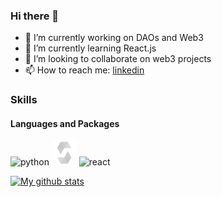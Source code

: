 ### Hi there 👋

- 🔭 I’m currently working on DAOs and Web3
- 🌱 I’m currently learning React.js
- 👯 I’m looking to collaborate on web3 projects
- 📫 How to reach me: [linkedin](https://www.linkedin.com/in/leonardo-natale/)

<!--
**xNJL/xNJL** is a ✨ _special_ ✨ repository because its `README.md` (this file) appears on your GitHub profile.

Here are some ideas to get you started:

- 🔭 I’m currently working on ...
- 🌱 I’m currently learning ...
- 👯 I’m looking to collaborate on ...
- 🤔 I’m looking for help with ...
- 💬 Ask me about ...
- 📫 How to reach me: ...
- 😄 Pronouns: ...
- ⚡ Fun fact: ...
-->

### Skills
#### Languages and Packages
<p>
  <img src="https://www.vectorlogo.zone/logos/python/python-icon.svg" alt="python" width="40" height="40"/>  
  <img src="https://raw.githubusercontent.com/vscode-icons/vscode-icons/master/icons/file_type_solidity.svg" alt="solidity" width="40"          height="40"/>
  <img src="https://www.vectorlogo.zone/logos/reactjs/reactjs-icon.svg" alt="react" width="40" height="40"/>  
<!--   <img src="https://www.vectorlogo.zone/logos/pytorch/pytorch-icon.svg" alt="pytorch" width="40" height="40"/> 
  <img src="https://www.vectorlogo.zone/logos/tensorflow/tensorflow-icon.svg" alt="tensorflow" width="40" height="40"/>   -->
</p>

[![My github stats](https://github-readme-stats.vercel.app/api?username=LeonardoNatale&show_icons=true)](https://github.com/LeonardoNatale/LeonardoNatale)

